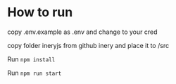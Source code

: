 # How to run

copy .env.example as .env and change to your cred

copy folder ineryjs from github inery and place it to /src

Run `npm install`

Run `npm run start`